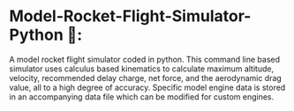 # Model-Rocket-Flight-Simulator-Python 🚀:
A model rocket flight simulator coded in python. 
This command line based simulator uses calculus based kinematics to calculate maximum altitude, velocity, recommended delay charge, net force, and the aerodynamic drag value, all to a high degree of accuracy. Specific model engine data is stored in an accompanying data file which can be modified for custom engines.
